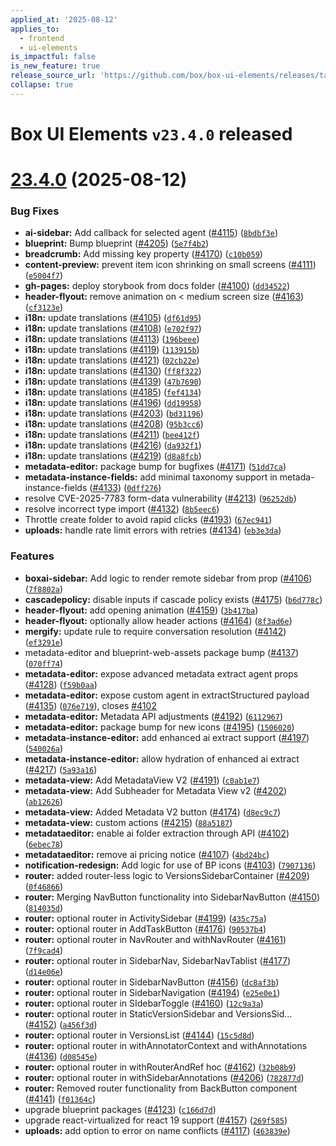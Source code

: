 ```yaml
---
applied_at: '2025-08-12'
applies_to:
  - frontend
  - ui-elements
is_impactful: false
is_new_feature: true
release_source_url: 'https://github.com/box/box-ui-elements/releases/tag/v23.4.0'
collapse: true
---
```


# Box UI Elements `v23.4.0` released

# [23.4.0][1] (2025-08-12)

### Bug Fixes

* **ai-sidebar:** Add callback for selected agent ([#4115][2]) ([`8bdbf3e`][3])
* **blueprint:** Bump blueprint ([#4205][4]) ([`5e7f4b2`][5])
* **breadcrumb:** Add missing key property ([#4170][6]) ([`c10b059`][7])
* **content-preview:** prevent item icon shrinking on small screens ([#4111][8]) ([`e5004f7`][9])
* **gh-pages:** deploy storybook from docs folder ([#4100][10]) ([`dd34522`][11])
* **header-flyout:** remove animation on < medium screen size ([#4163][12]) ([`cf3123e`][13])
* **i18n:** update translations ([#4105][14]) ([`df61d95`][15])
* **i18n:** update translations ([#4108][16]) ([`e702f97`][17])
* **i18n:** update translations ([#4113][18]) ([`196beee`][19])
* **i18n:** update translations ([#4119][20]) ([`113915b`][21])
* **i18n:** update translations ([#4121][22]) ([`02cb22e`][23])
* **i18n:** update translations ([#4130][24]) ([`ff8f322`][25])
* **i18n:** update translations ([#4139][26]) ([`47b7690`][27])
* **i18n:** update translations ([#4185][28]) ([`fef4134`][29])
* **i18n:** update translations ([#4196][30]) ([`dd19958`][31])
* **i18n:** update translations ([#4203][32]) ([`bd31196`][33])
* **i18n:** update translations ([#4208][34]) ([`95b3cc6`][35])
* **i18n:** update translations ([#4211][36]) ([`bee412f`][37])
* **i18n:** update translations ([#4216][38]) ([`da932f1`][39])
* **i18n:** update translations ([#4219][40]) ([`d8a8fcb`][41])
* **metadata-editor:** package bump for bugfixes ([#4171][42]) ([`51dd7ca`][43])
* **metadata-instance-fields:** add minimal taxonomy support in metada-instance-fields ([#4133][44]) ([`0dff276`][45])
* resolve CVE-2025-7783 form-data vulnerability ([#4213][46]) ([`96252db`][47])
* resolve incorrect type import ([#4132][48]) ([`8b5eec6`][49])
* Throttle create folder to avoid rapid clicks ([#4193][50]) ([`67ec941`][51])
* **uploads:** handle rate limit errors with retries ([#4134][52]) ([`eb3e3da`][53])

### Features

* **boxai-sidebar:** Add logic to render remote sidebar from prop  ([#4106][54]) ([`7f8802a`][55])
* **cascadepolicy:** disable inputs if cascade policy exists ([#4175][56]) ([`b6d778c`][57])
* **header-flyout:** add opening animation ([#4159][58]) ([`3b417ba`][59])
* **header-flyout:** optionally allow header actions ([#4164][60]) ([`8f3ad6e`][61])
* **mergify:** update rule to require conversation resolution ([#4142][62]) ([`ef3291e`][63])
* metadata-editor and blueprint-web-assets package bump ([#4137][64]) ([`070ff74`][65])
* **metadata-editor:** expose advanced metadata extract agent props ([#4128][66]) ([`f59b0aa`][67])
* **metadata-editor:** expose custom agent in extractStructured payload ([#4135][68]) ([`076e719`][69]), closes [#4102][70]
* **metadata-editor:** Metadata API adjustments ([#4192][71]) ([`6112967`][72])
* **metadata-editor:** package bump for new icons ([#4195][73]) ([`1506020`][74])
* **metadata-instance-editor:** add enhanced ai extract support ([#4197][75]) ([`540026a`][76])
* **metadata-instance-editor:** allow hydration of enhanced ai extract ([#4217][77]) ([`5a93a16`][78])
* **metadata-view:** Add MetadataView V2 ([#4191][79]) ([`c0ab1e7`][80])
* **metadata-view:** Add Subheader for Metadata View v2 ([#4202][81]) ([`ab12626`][82])
* **metadata-view:** Added Metadata V2 button ([#4174][83]) ([`d8ec9c7`][84])
* **metadata-view:** custom actions ([#4215][85]) ([`88a5187`][86])
* **metadataeditor:** enable ai folder extraction through API ([#4102][70]) ([`6ebec78`][87])
* **metadataeditor:** remove ai pricing notice ([#4107][88]) ([`4bd24bc`][89])
* **notification-redesign:** Add logic for use of BP icons ([#4103][90]) ([`7907136`][91])
* **router:** added router-less logic to VersionsSidebarContainer ([#4209][92]) ([`0f46866`][93])
* **router:** Merging NavButton functionality into SidebarNavButton ([#4150][94]) ([`814035d`][95])
* **router:** optional router in ActivitySidebar ([#4199][96]) ([`435c75a`][97])
* **router:** optional router in AddTaskButton ([#4176][98]) ([`90537b4`][99])
* **router:** optional router in NavRouter and withNavRouter ([#4161][100]) ([`7f9cad4`][101])
* **router:** optional router in SidebarNav, SidebarNavTablist ([#4177][102]) ([`d14e06e`][103])
* **router:** optional router in SidebarNavButton ([#4156][104]) ([`dc8af3b`][105])
* **router:** optional router in SidebarNavigation ([#4194][106]) ([`e25e0e1`][107])
* **router:** optional router in SIdebarToggle ([#4160][108]) ([`12c9a3a`][109])
* **router:** optional router in StaticVersionSidebar and VersionsSid… ([#4152][110]) ([`a456f3d`][111])
* **router:** optional router in VersionsList ([#4144][112]) ([`15c5d8d`][113])
* **router:** optional router in withAnnotatorContext and withAnnotations ([#4136][114]) ([`d08545e`][115])
* **router:** optional router in withRouterAndRef hoc ([#4162][116]) ([`32b08b9`][117])
* **router:** optional router in withSidebarAnnotations ([#4206][118]) ([`782877d`][119])
* **router:** Removed router functionality from BackButton component ([#4141][120]) ([`f01364c`][121])
* upgrade blueprint packages ([#4123][122]) ([`c166d7d`][123])
* upgrade react-virtualized for react 19 support ([#4157][124]) ([`269f585`][125])
* **uploads:** add option to error on name conflicts ([#4117][126]) ([`463839e`][127])

[1]: https://github.com/box/box-ui-elements/compare/v23.3.0...v23.4.0

[2]: https://github.com/box/box-ui-elements/issues/4115

[3]: https://github.com/box/box-ui-elements/commit/8bdbf3eee149e3a6dbc3431792509f3005371561

[4]: https://github.com/box/box-ui-elements/issues/4205

[5]: https://github.com/box/box-ui-elements/commit/5e7f4b21f47d6be7416e06a1554bc58c0b150395

[6]: https://github.com/box/box-ui-elements/issues/4170

[7]: https://github.com/box/box-ui-elements/commit/c10b05951c6efa185b0a04517d4cf91349f8a545

[8]: https://github.com/box/box-ui-elements/issues/4111

[9]: https://github.com/box/box-ui-elements/commit/e5004f785d38fe6681dcd70b11842e413fef55bb

[10]: https://github.com/box/box-ui-elements/issues/4100

[11]: https://github.com/box/box-ui-elements/commit/dd345227b8cb864cb42eabdbefd4208cfdd690c2

[12]: https://github.com/box/box-ui-elements/issues/4163

[13]: https://github.com/box/box-ui-elements/commit/cf3123e802fdd64d794087d7dd7551a3b5b28c32

[14]: https://github.com/box/box-ui-elements/issues/4105

[15]: https://github.com/box/box-ui-elements/commit/df61d95591f74c44351e083fd139aed0bcf5e92a

[16]: https://github.com/box/box-ui-elements/issues/4108

[17]: https://github.com/box/box-ui-elements/commit/e702f9773ae876c9355ebb9a02221e7f935f729e

[18]: https://github.com/box/box-ui-elements/issues/4113

[19]: https://github.com/box/box-ui-elements/commit/196beee85ebdcea2cfbc92ef70c1332d9b8ea25c

[20]: https://github.com/box/box-ui-elements/issues/4119

[21]: https://github.com/box/box-ui-elements/commit/113915b34d9f4895bae0b3085544bcd34dd7794c

[22]: https://github.com/box/box-ui-elements/issues/4121

[23]: https://github.com/box/box-ui-elements/commit/02cb22e1727821da51e366bdd8e70ab56e6c8a45

[24]: https://github.com/box/box-ui-elements/issues/4130

[25]: https://github.com/box/box-ui-elements/commit/ff8f3223c72e7f6aaea5d571fd5cf3bcd71b5857

[26]: https://github.com/box/box-ui-elements/issues/4139

[27]: https://github.com/box/box-ui-elements/commit/47b76902799c69d1d5cd54965fb37d5781451423

[28]: https://github.com/box/box-ui-elements/issues/4185

[29]: https://github.com/box/box-ui-elements/commit/fef4134a26b59ee7bbb3e9da13ae488a98e6fa52

[30]: https://github.com/box/box-ui-elements/issues/4196

[31]: https://github.com/box/box-ui-elements/commit/dd19958289d113f4272559edbd1307e4d81e3137

[32]: https://github.com/box/box-ui-elements/issues/4203

[33]: https://github.com/box/box-ui-elements/commit/bd31196e11bcae1b2efa732255697751c25644a4

[34]: https://github.com/box/box-ui-elements/issues/4208

[35]: https://github.com/box/box-ui-elements/commit/95b3cc6b48ea7850e348936d040e4fda4f64e4df

[36]: https://github.com/box/box-ui-elements/issues/4211

[37]: https://github.com/box/box-ui-elements/commit/bee412f1bad7e647b814d7601ddd04fe2d2421d1

[38]: https://github.com/box/box-ui-elements/issues/4216

[39]: https://github.com/box/box-ui-elements/commit/da932f18801e936cffe7951a95639af2e52e05d8

[40]: https://github.com/box/box-ui-elements/issues/4219

[41]: https://github.com/box/box-ui-elements/commit/d8a8fcbc6ad3cbf11fec25949374bb73dce01d56

[42]: https://github.com/box/box-ui-elements/issues/4171

[43]: https://github.com/box/box-ui-elements/commit/51dd7caf8b273e0c0adba948f58e4b69be3a708e

[44]: https://github.com/box/box-ui-elements/issues/4133

[45]: https://github.com/box/box-ui-elements/commit/0dff276da6b497220f762fd917c421db4d5cf343

[46]: https://github.com/box/box-ui-elements/issues/4213

[47]: https://github.com/box/box-ui-elements/commit/96252db2ca2cad6b9b07787621e027e0a8ac7c84

[48]: https://github.com/box/box-ui-elements/issues/4132

[49]: https://github.com/box/box-ui-elements/commit/8b5eec6b4eda2a8291a8fda142b33ba6ba4498c0

[50]: https://github.com/box/box-ui-elements/issues/4193

[51]: https://github.com/box/box-ui-elements/commit/67ec94170a855e6ec62064f51e0b2e5d6d5aa729

[52]: https://github.com/box/box-ui-elements/issues/4134

[53]: https://github.com/box/box-ui-elements/commit/eb3e3da1c5b145f07994c5bb1eec38567de78187

[54]: https://github.com/box/box-ui-elements/issues/4106

[55]: https://github.com/box/box-ui-elements/commit/7f8802a4997322503e5f31bb86aaeb252b99ef70

[56]: https://github.com/box/box-ui-elements/issues/4175

[57]: https://github.com/box/box-ui-elements/commit/b6d778c6d3b0778a3e2f786b4b53d6d7ce045076

[58]: https://github.com/box/box-ui-elements/issues/4159

[59]: https://github.com/box/box-ui-elements/commit/3b417ba0a71d10026ba1c1857a974487eaf27f86

[60]: https://github.com/box/box-ui-elements/issues/4164

[61]: https://github.com/box/box-ui-elements/commit/8f3ad6e9f39d5fd8a5dcc54691bca6360af74dc6

[62]: https://github.com/box/box-ui-elements/issues/4142

[63]: https://github.com/box/box-ui-elements/commit/ef3291ed0f65122bfdaf9dd0fb51cfb6fc8acd64

[64]: https://github.com/box/box-ui-elements/issues/4137

[65]: https://github.com/box/box-ui-elements/commit/070ff749e085283ad97487a8a7daf6b44807fa94

[66]: https://github.com/box/box-ui-elements/issues/4128

[67]: https://github.com/box/box-ui-elements/commit/f59b0aa998fea1d54e2bc14a841dbfd3adc8be65

[68]: https://github.com/box/box-ui-elements/issues/4135

[69]: https://github.com/box/box-ui-elements/commit/076e719857d17bd52de52f904bf5ee2763bc0ef7

[70]: https://github.com/box/box-ui-elements/issues/4102

[71]: https://github.com/box/box-ui-elements/issues/4192

[72]: https://github.com/box/box-ui-elements/commit/6112967007196e2c91ca54ed7a7ce3afc5ab994b

[73]: https://github.com/box/box-ui-elements/issues/4195

[74]: https://github.com/box/box-ui-elements/commit/150602092e957693b7fbd227e92adac8110ac327

[75]: https://github.com/box/box-ui-elements/issues/4197

[76]: https://github.com/box/box-ui-elements/commit/540026a28bb805dd06d4b3f22c868ed0edd3f56e

[77]: https://github.com/box/box-ui-elements/issues/4217

[78]: https://github.com/box/box-ui-elements/commit/5a93a16c29187618429b8f0e4a53b8140a11b5f1

[79]: https://github.com/box/box-ui-elements/issues/4191

[80]: https://github.com/box/box-ui-elements/commit/c0ab1e7670e5f7c7ae8ff7572709ac19c9788a46

[81]: https://github.com/box/box-ui-elements/issues/4202

[82]: https://github.com/box/box-ui-elements/commit/ab1262690196a3ebb220250b1ad0243cd18932ce

[83]: https://github.com/box/box-ui-elements/issues/4174

[84]: https://github.com/box/box-ui-elements/commit/d8ec9c75d6c7d2fa502d7d44aad2e7cd0ad1721e

[85]: https://github.com/box/box-ui-elements/issues/4215

[86]: https://github.com/box/box-ui-elements/commit/88a518723c44bcf6a6d0762c1ff8e16ebcdb5fd6

[87]: https://github.com/box/box-ui-elements/commit/6ebec78fff6ece2f1ea3c4bc20ef7409e33f27fd

[88]: https://github.com/box/box-ui-elements/issues/4107

[89]: https://github.com/box/box-ui-elements/commit/4bd24bcf59489f7aaac381d9c66b7e1b9d2a64df

[90]: https://github.com/box/box-ui-elements/issues/4103

[91]: https://github.com/box/box-ui-elements/commit/79071362aea99c02993ed89cd9bee34bbe196b25

[92]: https://github.com/box/box-ui-elements/issues/4209

[93]: https://github.com/box/box-ui-elements/commit/0f46866a9490bd8c9872f9e76147ed72d9d7a287

[94]: https://github.com/box/box-ui-elements/issues/4150

[95]: https://github.com/box/box-ui-elements/commit/814035d73280b7d1e0e9a068876ca3c0cf471b94

[96]: https://github.com/box/box-ui-elements/issues/4199

[97]: https://github.com/box/box-ui-elements/commit/435c75a9bce168c8206597da804b7ce55c97467d

[98]: https://github.com/box/box-ui-elements/issues/4176

[99]: https://github.com/box/box-ui-elements/commit/90537b471fce6643dd5eaecf1e5b0a1e3f196012

[100]: https://github.com/box/box-ui-elements/issues/4161

[101]: https://github.com/box/box-ui-elements/commit/7f9cad4b85f96d8d65f11c30ae3a45f2a3c96e40

[102]: https://github.com/box/box-ui-elements/issues/4177

[103]: https://github.com/box/box-ui-elements/commit/d14e06eb47083160dcf04055d3f418c4457d1255

[104]: https://github.com/box/box-ui-elements/issues/4156

[105]: https://github.com/box/box-ui-elements/commit/dc8af3b1dda45b1617aeac5a2d04af07af7e1e21

[106]: https://github.com/box/box-ui-elements/issues/4194

[107]: https://github.com/box/box-ui-elements/commit/e25e0e1174efd262f93e70619ff5f9a79d168fd8

[108]: https://github.com/box/box-ui-elements/issues/4160

[109]: https://github.com/box/box-ui-elements/commit/12c9a3a840545048f53ebae7b278208981ed1a55

[110]: https://github.com/box/box-ui-elements/issues/4152

[111]: https://github.com/box/box-ui-elements/commit/a456f3d677c3ad15e5ec2e052dcedf93d0d612f3

[112]: https://github.com/box/box-ui-elements/issues/4144

[113]: https://github.com/box/box-ui-elements/commit/15c5d8dfed2b2cc777344d0e0ef10da8c3525434

[114]: https://github.com/box/box-ui-elements/issues/4136

[115]: https://github.com/box/box-ui-elements/commit/d08545ef0650ad7082040d74acddb365bc8122f4

[116]: https://github.com/box/box-ui-elements/issues/4162

[117]: https://github.com/box/box-ui-elements/commit/32b08b929acbd906b2a348b8939234c980f1b642

[118]: https://github.com/box/box-ui-elements/issues/4206

[119]: https://github.com/box/box-ui-elements/commit/782877d2dcfa6d928da884055f1cc4bb17745d18

[120]: https://github.com/box/box-ui-elements/issues/4141

[121]: https://github.com/box/box-ui-elements/commit/f01364c73117a4d0638b28d4e3c6e832b1c27a62

[122]: https://github.com/box/box-ui-elements/issues/4123

[123]: https://github.com/box/box-ui-elements/commit/c166d7d49373168daed0eab315f2e90d4b0532a9

[124]: https://github.com/box/box-ui-elements/issues/4157

[125]: https://github.com/box/box-ui-elements/commit/269f5854c5c15a48c971207cf00bc2f1a98ccb97

[126]: https://github.com/box/box-ui-elements/issues/4117

[127]: https://github.com/box/box-ui-elements/commit/463839ee00c901cd9752106ca1a44e7a3906dc0b
